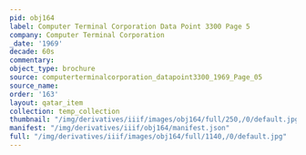 ```yaml
---
pid: obj164
label: Computer Terminal Corporation Data Point 3300 Page 5
company: Computer Terminal Corporation
_date: '1969'
decade: 60s
commentary: 
object_type: brochure
source: computerterminalcorporation_datapoint3300_1969_Page_05
source_name: 
order: '163'
layout: qatar_item
collection: temp_collection
thumbnail: "/img/derivatives/iiif/images/obj164/full/250,/0/default.jpg"
manifest: "/img/derivatives/iiif/obj164/manifest.json"
full: "/img/derivatives/iiif/images/obj164/full/1140,/0/default.jpg"
---
```


